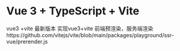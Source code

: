 # Vue 3 + TypeScript + Vite
vue3 +vite 最新版本
实现vue3+vite 前端预渲染，服务端渲染https://github.com/vitejs/vite/blob/main/packages/playground/ssr-vue/prerender.js
